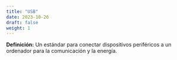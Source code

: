 ```yaml
---
title: "USB"
date: 2023-10-26
draft: false
weight: 1
---
```


**Definición:** Un estándar para conectar dispositivos periféricos a un ordenador para la comunicación y la energía.
